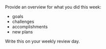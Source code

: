 Provide an overview for what you did this week:
* goals
* challenges
* accomplishments
* new plans

Write this on your weekly review day.